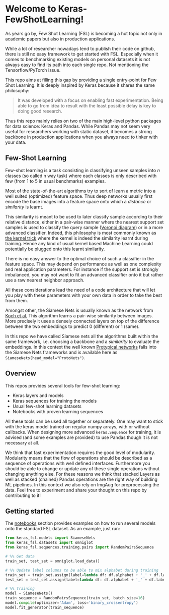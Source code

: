 # Welcome to Keras-FewShotLearning!

As years go by, Few Shot Learning (FSL) is becoming a hot topic not only in academic papers but also in production
applications.

While a lot of researcher nowadays tend to publish their code on github, there is still no easy framework to get
started with FSL. Especially when it comes to benchmarking existing models on personal datasets it is not always easy
to find its path into each single repo. Not mentioning the Tensorflow/PyTorch issue.

This repo aims at filling this gap by providing a single entry-point for Few Shot Learning. It is deeply inspired by
Keras because it shares the same philosophy:

> It was developed with a focus on enabling fast experimentation.
> Being able to go from idea to result with the least possible delay is key to doing good research.

Thus this repo mainly relies on two of the main high-level python packages for data science: Keras and Pandas. While
Pandas may not seem very useful for researchers working with static dataset, it becomes a strong backbone in production
applications when you always need to tinker with your data.

## Few-Shot Learning

Few-shot learning is a task consisting in classifying unseen samples into _n_ classes (so called n way task) where each
classes is only described with few (from 1 to 5 in usual benchmarks) examples.

Most of the state-of-the-art algorithms
try to sort of learn a metric into a well suited (optimized) feature space. Thus deep networks usually first encode the
base images into a feature space onto which a _distance_ or _similarity_ is learnt.

This similarity is meant to be used to later classify sample according to their relative distance, either in a pair-wise
manner where the nearest support set samples is used to classify the query sample ([Voronoi diagram](https://en.wikipedia.org/wiki/Voronoi_diagram))
or in a more advanced classifier. Indeed, this philosophy is most commonly known as [the kernel trick](https://en.wikipedia.org/wiki/Kernel_method)
where the kernel is indeed the similarity learnt during training. Hence any kind of usual kernel based Machine Learning
could potentially be plugged onto this learnt similarity.

There is no easy answer to the optimal choice of such a classifier in the feature space. This may depend on performance
as well as one complexity and real application parameters. For instance if the support set is strongly imbalanced, you
may not want to fit an advanced classifier onto it but rather use a raw nearest neighbor approach.

All these considerations lead the need of a code architecture that will let you play with these parameters with your
own data in order to take the best from them.

Amongst other, the Siamese Nets is usually known as the network from [Koch et al.](https://www.cs.cmu.edu/~rsalakhu/papers/oneshot1.pdf)
This algorithm learns a pair-wise similarity between images. More precisely it uses a densely connected layers on top
of the difference between the two embeddings to predict 0 (different) or 1 (same).

In this repo we have called Siamese nets all the algorithms built within the same framework, i.e. choosing a backbone
and a _similarity_ to evaluate the embeddings. In this context the well known [Protypical networks](https://arxiv.org/pdf/1703.05175.pdf)
falls into the Siamese Nets frameworks and is available here as `SiameseNets(head_model="ProtoNets")`.

## Overview

This repos provides several tools for few-shot learning:

 - Keras layers and models
 - Keras sequences for training the models
 - Usual few-shot learning datasets
 - Notebooks with proven learning sequences
 
All these tools can be used all together or separately. One may want to stick with the keras model trained on regular
numpy arrays, with or without callbacks. When designing more advanced `keras.Sequence` for training, it is advised (and
some examples are provided) to use Pandas though it is not necessary at all.

We think that fast experimentation requires the good level of modularity. Modularity means that the flow of operations
should be described as a sequence of operations with well defined interfaces. Furthermore you should be able to change
or update any of these single operations without changing anything else. For these reasons we think that stacked Layers
as well as stacked (chained) Pandas operations are the right way of building ML pipelines. In this context we also rely
on ImgAug for preprocessing the data. Feel free to experiment and share your thought on this repo by contributing to it! 

## Getting started

The [notebooks](notebooks) section provides examples on how to run several models onto the standard FSL dataset. As an
example, just run:

```python
from keras_fsl.models import SiameseNets
from keras_fsl.datasets import omniglot
from keras_fsl.sequences.training.pairs import RandomPairsSequence

# %% Get data
train_set, test_set = omniglot.load_data()

# %% Update label columns to be able to mix alphabet during training
train_set = train_set.assign(label=lambda df: df.alphabet + '_' + df.label)
test_set = test_set.assign(label=lambda df: df.alphabet + '_' + df.label)

# %% Training
model = SiameseNets()
train_sequence = RandomPairsSequence(train_set, batch_size=16)
model.compile(optimizer='Adam', loss='binary_crossentropy')
model.fit_generator(train_sequence)
```

